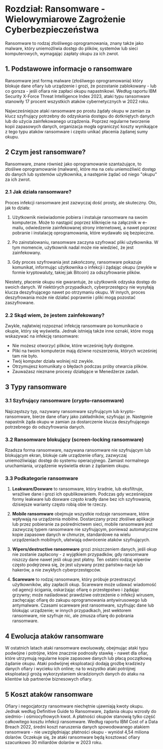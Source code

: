 # Rozdział: Ransomware - Wielowymiarowe Zagrożenie Cyberbezpieczeństwa

Ransomware to rodzaj złośliwego oprogramowania, znany także jako malware, który uniemożliwia dostęp do plików, systemów lub sieci komputerowych, wymagając zapłaty okupu za ich zwrot.

## 1. Podstawowe informacje o ransomware

Ransomware jest formą malware (złośliwego oprogramowania) który blokuje dane ofiary lub urządzenie i grozi, że pozostanie zablokowany - lub co gorsza - jeśli ofiara nie zapłaci okupu napastnikowi. Według raportu IBM Security X-Force Threat Intelligence Index 2023, ataki typu ransomware stanowiły 17 procent wszystkich ataków cybernetycznych w 2022 roku.

Najwcześniejsze ataki ransomware po prostu żądały okupu w zamian za klucz szyfrujący potrzebny do odzyskania dostępu do dotkniętych danych lub do użycia zainfekowanego urządzenia. Poprzez regularne tworzenie kopii zapasowych danych, organizacja mogła ograniczyć koszty wynikające z tego typu ataków ransomware i często unikać płacenia żądanej sumy okupu.

## 2 Czym jest ransomware?

Ransomware, znane również jako oprogramowanie szantażujące, to złośliwe oprogramowanie (malware), które ma na celu uniemożliwić dostęp do danych lub systemów użytkownika, a następnie żądać od niego "okupu" za ich zwrot.

### 2.1 Jak działa ransomware?

Proces infekcji ransomware jest zazwyczaj dość prosty, ale skuteczny. Oto, jak to działa:

1. Użytkownik nieświadomie pobiera i instaluje ransomware na swoim komputerze. Może to nastąpić poprzez kliknięcie na załącznik w e-mailu, odwiedzenie zainfekowanej strony internetowej, a nawet poprzez pobranie i instalację oprogramowania, które wydawało się bezpieczne.

2. Po zainstalowaniu, ransomware zaczyna szyfrować pliki użytkownika. W tym momencie, użytkownik nadal może nie wiedzieć, że jest zainfekowany.

3. Gdy proces szyfrowania jest zakończony, ransomware pokazuje komunikat, informując użytkownika o infekcji i żądając okupu (zwykle w formie kryptowaluty, takiej jak Bitcoin) za odszyfrowanie plików.

Niestety, płacenie okupu nie gwarantuje, że użytkownik odzyska dostęp do swoich danych. W niektórych przypadkach, cyberprzestępcy nie wysyłają klucza deszyfrującego nawet po otrzymaniu okupu. W innych, proces deszyfrowania może nie działać poprawnie i pliki mogą pozostać zaszyfrowane.

### 2.2 Skąd wiem, że jestem zainfekowany?

Zwykle, najłatwiej rozpoznać infekcję ransomware po komunikacie o okupie, który się wyświetla. Jednak istnieją także inne oznaki, które mogą wskazywać na infekcję ransomware:

- Nie możesz otworzyć plików, które wcześniej były dostępne.
- Pliki na twoim komputerze mają dziwne rozszerzenia, których wcześniej tam nie było.
- Twój komputer działa wolniej niż zwykle.
- Otrzymujesz komunikaty o błędach podczas próby otwarcia plików.
- Zauważasz nieznane procesy działające w Menedżerze zadań.


## 3 Typy ransomware

### 3.1 Szyfrujący ransomware (crypto-ransomware)

Najczęstszy typ, nazywany ransomware szyfrującym lub krypto-ransomware, bierze dane ofiary jako zakładników, szyfrując je. Następnie napastnik żąda okupu w zamian za dostarczenie klucza deszyfrującego potrzebnego do odszyfrowania danych.

### 3.2 Ransomware blokujący (screen-locking ransomware)

Rzadsza forma ransomware, nazywana ransomware nie szyfrującym lub blokującym ekran, blokuje całe urządzenie ofiary, zazwyczaj uniemożliwiając dostęp do systemu operacyjnego. Zamiast normalnego uruchamiania, urządzenie wyświetla ekran z żądaniem okupu.

### 3.3 Podkategorie ransomware

1. **Leakware/Doxware** to ransomware, który kradnie, lub eksfiltruje, wrażliwe dane i grozi ich opublikowaniem. Podczas gdy wcześniejsze formy leakware lub doxware często kradły dane bez ich szyfrowania, dzisiejsze warianty często robią obie te rzeczy.

2. **Mobile ransomware** obejmuje wszystkie rodzaje ransomware, które wpływają na urządzenia mobilne. Dostarczany przez złośliwe aplikacje lub przez pobieranie za pośrednictwem sieci, mobile ransomware jest zazwyczaj typem ransomware nie szyfrującym, ponieważ automatyczne kopie zapasowe danych w chmurze, standardowe na wielu urządzeniach mobilnych, ułatwiają odwrócenie ataków szyfrujących.

3. **Wipers/destructive ransomware** grozi zniszczeniem danych, jeśli okup nie zostanie zapłacony - z wyjątkiem przypadków, gdy ransomware niszczy dane nawet jeśli okup jest płatny. Ten ostatni rodzaj wiperów często podejrzewa się, że jest używany przez państwa-nacje lub hakerów, a nie zwykłych cyberprzestępców.

4. **Scareware** to rodzaj ransomware, który próbuje przestraszyć użytkowników, aby zapłacili okup. Scareware może udawać wiadomość od agencji ścigania, oskarżając ofiarę o przestępstwo i żądając grzywny; może naśladować prawdziwe ostrzeżenie o infekcji wirusem, zachęcając ofiarę do zakupu oprogramowania antywirusowego lub antymalware. Czasami scareware jest ransomware, szyfrując dane lub blokując urządzenie; w innych przypadkach, jest wektorem ransomware, nie szyfruje nic, ale zmusza ofiarę do pobrania ransomware.

## 4 Ewolucja ataków ransomware

W ostatnich latach ataki ransomware ewoluowały, obejmując ataki typu podwójne i potrójne, które znacznie podnosiły stawkę - nawet dla ofiar, które utrzymują regularne kopie zapasowe danych lub płacą początkową żądanie okupu. Ataki podwójnej eksploatacji dodają groźbę kradzieży danych ofiary i wycieku ich online; na to wszystko ataki potrójnej eksploatacji grożą wykorzystaniem skradzionych danych do ataku na klientów lub partnerów biznesowych ofiary.

## 5 Koszt ataków ransomware

Ofiary i negocjatorzy ransomware niechętnie ujawniają kwoty okupu. Jednak według Definitive Guide to Ransomware, żądania okupu wzrosły do siedmio- i ośmiocyfrowych kwot. A płatności okupów stanowią tylko część całkowitego kosztu infekcji ransomware. Według raportu IBM Cost of a Data Breach 2022, średni koszt naruszenia danych spowodowanego atakiem ransomware - nie uwzględniając płatności okupu - wyniósł 4,54 miliona dolarów. Oczekuje się, że ataki ransomware będą kosztować ofiary szacunkowo 30 miliardów dolarów w 2023 roku.

